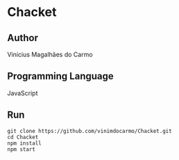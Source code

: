 # Chacket

## Author

Vinícius Magalhães do Carmo

## Programming Language

JavaScript

## Run

```
git clone https://github.com/vinimdocarmo/Chacket.git
cd Chacket
npm install
npm start
```
